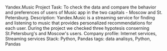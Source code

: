 Yandex.Music Project
Task:
To check the data and compare the behavior and preferences of users of Music app in the two capitals - Moscow and St. Petersburg.
Description:
Yandex.Music is a streaming service for finding and listening to music that provides personalized recommendations for each user. During the project we checked three hypotesis conserning St.Petersburg's and Moscow's users.
Company profile:
Internet services, Streaming services 
Stack:
Python, Pandas
tags:
data analisys, Python, Pandas